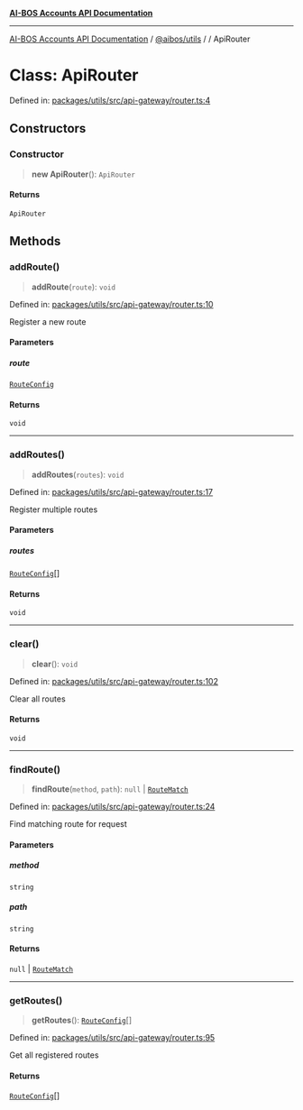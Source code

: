 [**AI-BOS Accounts API Documentation**](../../../README.md)

***

[AI-BOS Accounts API Documentation](../../../README.md) / [@aibos/utils](../README.md) / [](../README.md) / ApiRouter

# Class: ApiRouter

Defined in: [packages/utils/src/api-gateway/router.ts:4](https://github.com/pohlai88/accounts/blob/48103fb36d28b2b9bfb33472b6de2f719773cde9/packages/utils/src/api-gateway/router.ts#L4)

## Constructors

### Constructor

> **new ApiRouter**(): `ApiRouter`

#### Returns

`ApiRouter`

## Methods

### addRoute()

> **addRoute**(`route`): `void`

Defined in: [packages/utils/src/api-gateway/router.ts:10](https://github.com/pohlai88/accounts/blob/48103fb36d28b2b9bfb33472b6de2f719773cde9/packages/utils/src/api-gateway/router.ts#L10)

Register a new route

#### Parameters

##### route

[`RouteConfig`](../interfaces/RouteConfig.md)

#### Returns

`void`

***

### addRoutes()

> **addRoutes**(`routes`): `void`

Defined in: [packages/utils/src/api-gateway/router.ts:17](https://github.com/pohlai88/accounts/blob/48103fb36d28b2b9bfb33472b6de2f719773cde9/packages/utils/src/api-gateway/router.ts#L17)

Register multiple routes

#### Parameters

##### routes

[`RouteConfig`](../interfaces/RouteConfig.md)[]

#### Returns

`void`

***

### clear()

> **clear**(): `void`

Defined in: [packages/utils/src/api-gateway/router.ts:102](https://github.com/pohlai88/accounts/blob/48103fb36d28b2b9bfb33472b6de2f719773cde9/packages/utils/src/api-gateway/router.ts#L102)

Clear all routes

#### Returns

`void`

***

### findRoute()

> **findRoute**(`method`, `path`): `null` \| [`RouteMatch`](../interfaces/RouteMatch.md)

Defined in: [packages/utils/src/api-gateway/router.ts:24](https://github.com/pohlai88/accounts/blob/48103fb36d28b2b9bfb33472b6de2f719773cde9/packages/utils/src/api-gateway/router.ts#L24)

Find matching route for request

#### Parameters

##### method

`string`

##### path

`string`

#### Returns

`null` \| [`RouteMatch`](../interfaces/RouteMatch.md)

***

### getRoutes()

> **getRoutes**(): [`RouteConfig`](../interfaces/RouteConfig.md)[]

Defined in: [packages/utils/src/api-gateway/router.ts:95](https://github.com/pohlai88/accounts/blob/48103fb36d28b2b9bfb33472b6de2f719773cde9/packages/utils/src/api-gateway/router.ts#L95)

Get all registered routes

#### Returns

[`RouteConfig`](../interfaces/RouteConfig.md)[]
